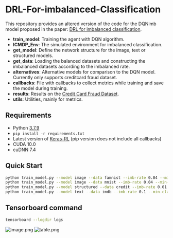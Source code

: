 # DRL-For-imbalanced-Classification

This repository provides an altered version of the code for the DQNimb model proposed in the paper: [DRL for imbalanced classification](https://arxiv.org/abs/1901.01379?context=cs.LG).

* **train_model**: Training the agent with DQN algorithm.
* **ICMDP_Env**: The simulated environment for imbalanced classification.
* **get_model**: Define the network structure for the image, text or structured models.
* **get_data**: Loading the balanced datasets and constructing the imbalanced datasets according to the imbalanced rate.
* **alternatives**: Alternative models for comparison to the DQN model. Currently only supports creditcard fraud dataset.
* **callbacks**: File with callbacks to collect metrics while training and save the model during training.
* **results**: Results on the [Credit Card Fraud Dataset](https://www.kaggle.com/mlg-ulb/creditcardfraud).
* **utils**: Utilities, mainly for metrics.

## Requirements

* Python [3.7.9](https://www.python.org/downloads/release/python-379/)
* `pip install -r requirements.txt`
* Latest version of [Keras-RL](https://github.com/keras-rl/keras-rl.git) (pip version does not include all callbacks)
* CUDA 10.0
* cuDNN 7.4

## Quick Start

```bash
python train_model.py --model image --data famnist --imb-rate 0.04 --min-class 456 --maj-class 789 --training-steps 120000
python train_model.py --model image --data mnist --imb-rate 0.04 --min-class 2 --maj-class 013456789 --training-steps 130000
python train_model.py --model structured --data credit --imb-rate 0.01 --min-class 1 --maj-class 0 --training-steps 500000
python train_model.py --model text --data imdb --imb-rate 0.1 --min-class 0 --maj-class 1 --training-steps 150000
```

## Tensorboard command

```bash
tensorboard --logdir logs
```

![image.png](https://i.loli.net/2019/11/26/4pr2qK5VQoBhNj1.png)
![table.png](https://i.loli.net/2019/11/26/iAkLw7JlsXFu56g.png)
